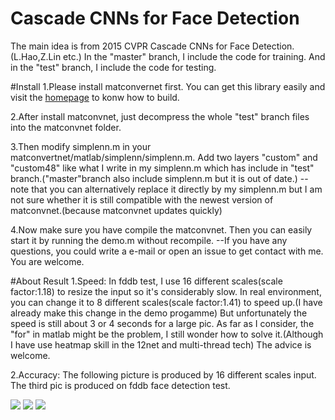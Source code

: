 # Cascade CNNs for Face Detection
The main idea is from 2015 CVPR Cascade CNNs for Face Detection.(L.Hao,Z.Lin etc.)
In the "master" branch, I include the code for training. And in the "test" branch, I include the code for testing.

#Install
1.Please install matconvernet first. You can get this library easily and visit the [homepage](http://www.vlfeat.org/matconvnet) to konw how to build.

2.After install matconvnet, just decompress the whole "test" branch files into the matconvnet folder.

3.Then modify simplenn.m in your matconvertnet/matlab/simplenn/simplenn.m.
Add two layers "custom" and "custom48" like what I write in my simplenn.m which has include in "test" branch.("master"branch also include simplenn.m but it is out of date.)
--note that you can alternatively replace it directly by my simplenn.m but I am not sure whether it is still compatible with the newest version of matconvnet.(because matconvnet updates quickly)

4.Now make sure you have compile the matconvnet. Then you can easily start it by running the demo.m without recompile.
--If you have any questions, you could write a e-mail or open an issue to get contact with me. You are welcome.

#About Result
1.Speed: In fddb test, I use 16 different scales(scale factor:1.18) to resize the input so it's considerably slow. In real environment, you can change it to 8 different scales(scale factor:1.41) to speed up.(I have already make this change in the demo progamme) But unfortunately the speed is still about 3 or 4 seconds for a large pic. As far as I consider, the "for" in matlab might be the problem, I still wonder how to solve it.(Although I have use heatmap skill in the 12net and multi-thread tech) The advice is welcome.

2.Accuracy: The following picture is produced by 16 different scales input. The third pic is produced on fddb face detection test.

![](https://github.com/layumi/2015_Face_Detection/blob/test/test/p1597154992.jpg)
![](https://github.com/layumi/2015_Face_Detection/blob/test/show2.png)
![](https://github.com/layumi/2015_Face_Detection/blob/test/discROC-compare.png)

